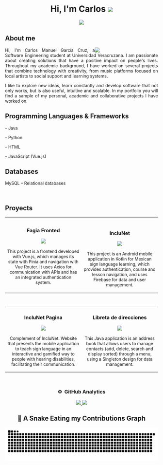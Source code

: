 <div align="center">
<h1 align="center">
  Hi, I'm Carlos
  <img src="https://media.giphy.com/media/hvRJCLFzcasrR4ia7z/giphy.gif" width="28">
</h1>
</div>

<container align="center">
  <div class="mt-1" align="center">
    <a href="https://www.linkedin.com/in/carlos-manuel-garc%C3%ADa-cruz-780b1425b/"><img src="https://img.shields.io/badge/linkedin-%230077B5.svg?style=for-the-badge&logo=linkedin&logoColor=white"></a>
  </div>
<div style="text-align: justify;">
  <h2>About me</h2>
  <img align="right" style="width:13rem; height:auto; border-radius:10 " src="https://i.pinimg.com/1200x/83/16/97/83169708c117d810803ffd3e9eb10fd7.jpg"/>
  <p>
    Hi, I'm Carlos Manuel García Cruz, a Software Engineering student at Universidad Veracruzana. I am passionate about creating solutions that have a positive impact on people's lives. Throughout my academic background, I have worked on several projects that combine technology with creativity, from music platforms focused on local artists to social support and learning systems.
  </p>
  <p>
    I like to explore new ideas, learn constantly and develop software that not only works, but is also useful, intuitive and scalable. In my portfolio you will find a sample of my personal, academic and collaborative projects I have worked on.
  </p>
  
</div>


<div style="text-align: justify;">
  <h2>Programming Languages & Frameworks </h2>
  <p>
- Java
  </p>
  </p>
- Python
  </p>
  </p>
- HTML 
  </p>
- JavaScript (Vue.js) 
  </p>

  <h2>Databases </h2>  
  </p>
MySQL – Relational databases
  </p>

<br>

## Proyects 
<table>
<tr>
<td width="50%">
<h3 align="center">Fagia Fronted</h3>
<div align="center">
<p>
<a href="https://github.com/Manu316/Fagia" target="_blank">
<img src="https://img.shields.io/badge/CODE-ff9?style=for-the-badge&logo=github&logoColor=black">
</a>

</p>
<p>This project is a frontend developed with Vue.js, which manages its state with Pinia and navigation with Vue Router. It uses Axios for communication with APIs and has an integrated authentication system.</p>
</div>
                                                                                      
</td>

<td width="50%">
               <br>
<h3 align="center">IncluNet</h3>
<div align="center">
<p>
<a href="https://github.com/Manu316/IncuNet-Anfeca" target="_blank">
<img src="https://img.shields.io/badge/CODE-ff9?style=for-the-badge&logo=github&logoColor=black">
</a>

</p>
<p>This project is an Android mobile application in Kotlin for Mexican sign language learning, which provides authentication, course and lesson navigation, and uses Firebase for data and user management.</p>
</div>                                                            
</table>                                                                                 
</div>
<br>

<table>
<tr>
<td width="50%">
<h3 align="center">IncluNet Pagina</h3>
<div align="center">
<p>
<a href="https://github.com/Manu316/inclunet-pagina" target="_blank">
<img src="https://img.shields.io/badge/CODE-ff9?style=for-the-badge&logo=github&logoColor=black">
</a>

</p>
<p>Complement of IncluNet. Website that presents the mobile application to teach sign language in an interactive and gamified way to people with hearing disabilities, facilitating their communication.</p>
</div>
                                                                                      
</td>       

<td width="50%">
<h3 align="center">Libreta de direcciones</h3>
<div align="center">
<p>
<a href="https://github.com/Manu316/GarciaCruz_LibretaDirecciones" target="_blank">
<img src="https://img.shields.io/badge/CODE-ff9?style=for-the-badge&logo=github&logoColor=black">
</a>

</p>
<p>This Java application is an address book that allows users to manage contacts (add, delete, search and display sorted) through a menu, using a Singleton design for data management.</p>
</div>
                                                                                      
</td>  
</table>                                                                                 
</div>
<br>

### ⚙️ &nbsp;GitHub Analytics

<p align="center">
<a href="https://github.com/Manu316">
  <img height="180em" src="https://github-readme-stats-eight-theta.vercel.app/api?username=Manu316&show_icons=true&theme=algolia&include_all_commits=true&count_private=true"/>
  <img height="180em" src="https://github-readme-stats-eight-theta.vercel.app/api/top-langs/?username=Manu316&layout=compact&langs_count=8&theme=algolia"/>
</a>
</p>

## 🐍 A Snake Eating my Contributions Graph
	
<p align = "center">
	<img src = "https://github.com/7oSkaaa/7oSkaaa/blob/output/github-contribution-grid-snake.svg?" alt = "Snake Game"/>
</p>
